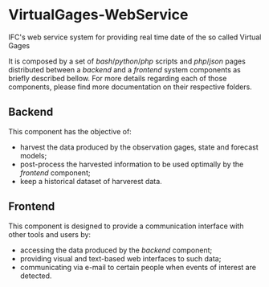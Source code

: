 # VirtualGages-WebService

IFC's web service system for providing real time date of the so called Virtual Gages

It is composed by a set of *bash*/*python*/*php* scripts and *php*/*json* pages distributed between a *backend* and a *frontend* system components as briefly described bellow. For more details regarding each of those components, please find more documentation on their respective folders.

## Backend

This component has the objective of:
- harvest the data produced by the observation gages, state and forecast models;
- post-process the harvested information to be used optimally by the *frontend* component;
- keep a historical dataset of harverest data.

## Frontend

This component is designed to provide a communication interface with other tools and users by:
- accessing the data produced by the *backend* component;
- providing visual and text-based web interfaces to such data;
- communicating via e-mail to certain people when events of interest are detected.
